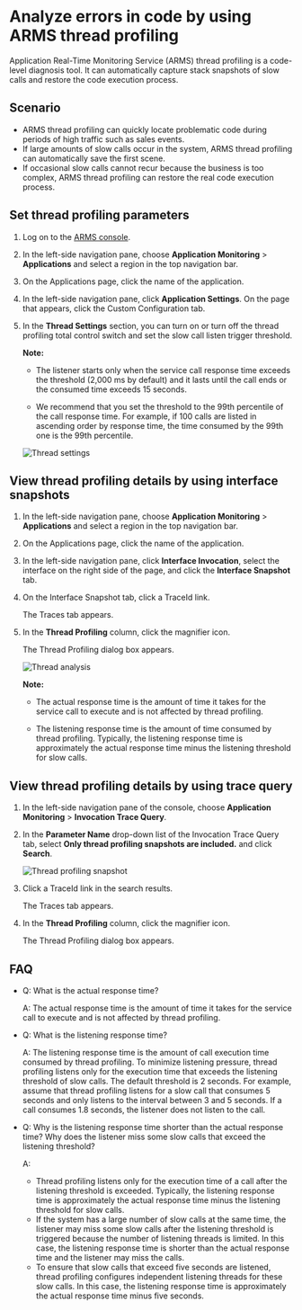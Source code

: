 # Analyze errors in code by using ARMS thread profiling

Application Real-Time Monitoring Service \(ARMS\) thread profiling is a code-level diagnosis tool. It can automatically capture stack snapshots of slow calls and restore the code execution process.

## Scenario

-   ARMS thread profiling can quickly locate problematic code during periods of high traffic such as sales events.
-   If large amounts of slow calls occur in the system, ARMS thread profiling can automatically save the first scene.
-   If occasional slow calls cannot recur because the business is too complex, ARMS thread profiling can restore the real code execution process.

## Set thread profiling parameters

1.  Log on to the [ARMS console](https://arms-intl.console.aliyun.com/).
2.  In the left-side navigation pane, choose **Application Monitoring** \> **Applications** and select a region in the top navigation bar.
3.  On the Applications page, click the name of the application.
4.  In the left-side navigation pane, click **Application Settings**. On the page that appears, click the Custom Configuration tab.
5.  In the **Thread Settings** section, you can turn on or turn off the thread profiling total control switch and set the slow call listen trigger threshold.

    **Note:**

    -   The listener starts only when the service call response time exceeds the threshold \(2,000 ms by default\) and it lasts until the call ends or the consumed time exceeds 15 seconds.

    -   We recommend that you set the threshold to the 99th percentile of the call response time. For example, if 100 calls are listed in ascending order by response time, the time consumed by the 99th one is the 99th percentile.

    ![Thread settings](https://static-aliyun-doc.oss-accelerate.aliyuncs.com/assets/img/en-US/5331468061/p42294.png)


## View thread profiling details by using interface snapshots

1.  In the left-side navigation pane, choose **Application Monitoring** \> **Applications** and select a region in the top navigation bar.
2.  On the Applications page, click the name of the application.
3.  In the left-side navigation pane, click **Interface Invocation**, select the interface on the right side of the page, and click the **Interface Snapshot** tab.
4.  On the Interface Snapshot tab, click a TraceId link.

    The Traces tab appears.

5.  In the **Thread Profiling** column, click the magnifier icon.

    The Thread Profiling dialog box appears.

    ![Thread analysis](https://static-aliyun-doc.oss-accelerate.aliyuncs.com/assets/img/en-US/7673658061/p42295.png)

    **Note:**

    -   The actual response time is the amount of time it takes for the service call to execute and is not affected by thread profiling.

    -   The listening response time is the amount of time consumed by thread profiling. Typically, the listening response time is approximately the actual response time minus the listening threshold for slow calls.


## View thread profiling details by using trace query

1.  In the left-side navigation pane of the console, choose **Application Monitoring** \> **Invocation Trace Query**.
2.  In the **Parameter Name** drop-down list of the Invocation Trace Query tab, select **Only thread profiling snapshots are included.** and click **Search**.

    ![Thread profiling snapshot](https://static-aliyun-doc.oss-accelerate.aliyuncs.com/assets/img/en-US/7673658061/p180552.png)

3.  Click a TraceId link in the search results.

    The Traces tab appears.

4.  In the **Thread Profiling** column, click the magnifier icon.

    The Thread Profiling dialog box appears.


## FAQ

-   Q: What is the actual response time?

    A: The actual response time is the amount of time it takes for the service call to execute and is not affected by thread profiling.

-   Q: What is the listening response time?

    A: The listening response time is the amount of call execution time consumed by thread profiling. To minimize listening pressure, thread profiling listens only for the execution time that exceeds the listening threshold of slow calls. The default threshold is 2 seconds. For example, assume that thread profiling listens for a slow call that consumes 5 seconds and only listens to the interval between 3 and 5 seconds. If a call consumes 1.8 seconds, the listener does not listen to the call.

-   Q: Why is the listening response time shorter than the actual response time? Why does the listener miss some slow calls that exceed the listening threshold?

    A:

    -   Thread profiling listens only for the execution time of a call after the listening threshold is exceeded. Typically, the listening response time is approximately the actual response time minus the listening threshold for slow calls.
    -   If the system has a large number of slow calls at the same time, the listener may miss some slow calls after the listening threshold is triggered because the number of listening threads is limited. In this case, the listening response time is shorter than the actual response time and the listener may miss the calls.
    -   To ensure that slow calls that exceed five seconds are listened, thread profiling configures independent listening threads for these slow calls. In this case, the listening response time is approximately the actual response time minus five seconds.

